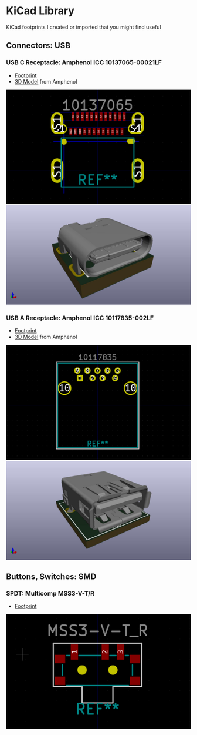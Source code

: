 
# KiCad Library

KiCad footprints I created or imported that you might find useful

## Connectors: USB

### USB C Receptacle: Amphenol ICC 10137065-00021LF

- [Footprint](Connector_USB.pretty/USB_C_Receptacle_Amphenol_10137065.kicad_mod)
- [3D Model](Connector_USB.3dshapes/USB_C_Receptacle_Amphenol_10137065.stp) from Amphenol

![Footprint](images/USB_C_Receptacle_Amphenol_10137065-footprint.png)
![3D Model](images/USB_C_Receptacle_Amphenol_10137065-3d.jpg)

### USB A Receptacle: Amphenol ICC 10117835-002LF

- [Footprint](Connector_USB.pretty/USB_A_Receptacle_Amphenol_10117835.kicad_mod)
- [3D Model](Connector_USB.3dshapes/USB_A_Receptacle_Amphenol_10117835.stp) from Amphenol

![Footprint](images/USB_A_Receptacle_Amphenol_10117835-footprint.png)
![3D Model](images/USB_A_Receptacle_Amphenol_10117835-3d.jpg)

## Buttons, Switches: SMD

### SPDT: Multicomp MSS3-V-T/R

- [Footprint](Button_Switch_SMD.pretty/SW_SPDT_MSS3-V-T_R.kicad_mod)

![Footprint](images/SW_SPDT_MSS3-V-T_R-footprint.png)

<!-- vim: set conceallevel=2 et ts=2 sw=2: -->

